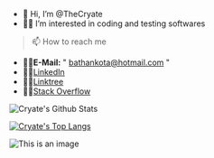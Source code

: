 - 👋 Hi, I’m @TheCryate
- 👨‍💻 I’m interested in coding and testing softwares
> 📫 How to reach me                                                                           
- 🐱‍💻**E-Mail:** " bathankota@hotmail.com "
- 🐱‍💻[LinkedIn](https://linkedin.com/in/cryate)
- 🐱‍💻[Linktree](https://linktr.ee/cryate)
- 🐱‍💻[Stack Overflow](https://stackoverflow.com/users/20669644/cryate)

![Cryate's Github Stats](https://github-readme-stats.vercel.app/api?username=TheCryate&show_icons=true&theme=tokyonight) 

[![Cryate's Top Langs](https://github-readme-stats.vercel.app/api/top-langs/?username=TheCryate&size_weight=0.5&count_weight=0.5)](https://github.com/anuraghazra/github-readme-stats&theme=tokyonight)



![This is an image](https://myoctocat.com/assets/images/base-octocat.svg)






